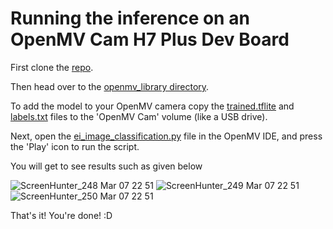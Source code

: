 # Running the inference on an OpenMV Cam H7 Plus Dev Board

First clone the [repo](https://github.com/arijitdas123student/pneumonia-detection-edgeml).

Then head over to the [openmv_library directory](https://github.com/arijitdas123student/pneumonia-detection-edgeml/tree/main/openmv_library).

To add the model to your OpenMV camera copy the [trained.tflite](https://github.com/arijitdas123student/pneumonia-detection-edgeml/blob/main/openmv_library/trained.tflite) and [labels.txt](https://github.com/arijitdas123student/pneumonia-detection-edgeml/blob/main/openmv_library/labels.txt) files to the 'OpenMV Cam' volume (like a USB drive).

Next, open the [ei_image_classification.py](https://github.com/arijitdas123student/pneumonia-detection-edgeml/blob/main/openmv_library/ei_image_classification.py) file in the OpenMV IDE, and press the 'Play' icon to run the script.

You will get to see results such as given below

![ScreenHunter_248 Mar  07 22 51](https://user-images.githubusercontent.com/64097541/110289755-e3399a80-800f-11eb-934d-610728bc3596.jpg)
![ScreenHunter_249 Mar  07 22 51](https://user-images.githubusercontent.com/64097541/110289841-006e6900-8010-11eb-82c0-1b07b6b32203.jpg)
![ScreenHunter_250 Mar  07 22 51](https://user-images.githubusercontent.com/64097541/110289875-0a906780-8010-11eb-92d9-112874cf0a38.jpg)

That's it! You're done! :D
